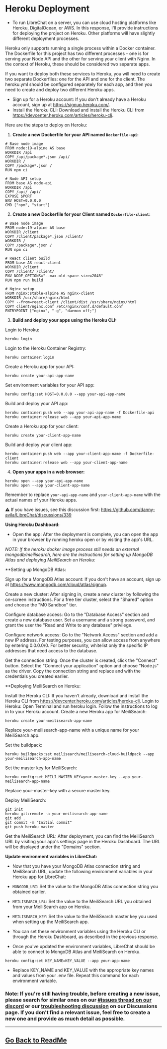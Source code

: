 # Heroku Deployment

- To run LibreChat on a server, you can use cloud hosting platforms like Heroku, DigitalOcean, or AWS. In this response, I'll provide instructions for deploying the project on Heroku. Other platforms will have slightly different deployment processes.

Heroku only supports running a single process within a Docker container. The Dockerfile for this project has two different processes - one is for serving your Node API and the other for serving your client with Nginx. In the context of Heroku, these should be considered two separate apps.

If you want to deploy both these services to Heroku, you will need to create two separate Dockerfiles: one for the API and one for the client. The heroku.yml should be configured separately for each app, and then you need to create and deploy two different Heroku apps.

  - Sign up for a Heroku account: If you don't already have a Heroku account, sign up at https://signup.heroku.com/.
  - Install the Heroku CLI: Download and install the Heroku CLI from https://devcenter.heroku.com/articles/heroku-cli.

Here are the steps to deploy on Heroku:

1. **Create a new Dockerfile for your API named `Dockerfile-api`:**

```
# Base node image
FROM node:19-alpine AS base
WORKDIR /api
COPY /api/package*.json /api/
WORKDIR /
COPY /package*.json /
RUN npm ci

# Node API setup
FROM base AS node-api
WORKDIR /api
COPY /api/ /api/
EXPOSE $PORT
ENV HOST=0.0.0.0
CMD ["npm", "start"]
```

2. **Create a new Dockerfile for your Client named `Dockerfile-client`:**

```
# Base node image
FROM node:19-alpine AS base
WORKDIR /client
COPY /client/package*.json /client/
WORKDIR /
COPY /package*.json /
RUN npm ci

# React client build
FROM base AS react-client
WORKDIR /client
COPY /client/ /client/
ENV NODE_OPTIONS="--max-old-space-size=2048"
RUN npm run build

# Nginx setup
FROM nginx:stable-alpine AS nginx-client
WORKDIR /usr/share/nginx/html
COPY --from=react-client /client/dist /usr/share/nginx/html
COPY client/nginx.conf /etc/nginx/conf.d/default.conf
ENTRYPOINT ["nginx", "-g", "daemon off;"]
```

3. **Build and deploy your apps using the Heroku CLI:**

Login to Heroku:

```
heroku login
```

Login to the Heroku Container Registry:

```
heroku container:login
```

Create a Heroku app for your API:

```
heroku create your-api-app-name
```

Set environment variables for your API app:

```
heroku config:set HOST=0.0.0.0 --app your-api-app-name
```

Build and deploy your API app:

```
heroku container:push web --app your-api-app-name -f Dockerfile-api
heroku container:release web --app your-api-app-name
```

Create a Heroku app for your client:

```
heroku create your-client-app-name
```

Build and deploy your client app:

```
heroku container:push web --app your-client-app-name -f Dockerfile-client
heroku container:release web --app your-client-app-name
```

4. **Open your apps in a web browser:**

```
heroku open --app your-api-app-name
heroku open --app your-client-app-name
```

Remember to replace `your-api-app-name` and `your-client-app-name` with the actual names of your Heroku apps.


 ⚠️ If you have issues, see this discussion first: https://github.com/danny-avila/LibreChat/discussions/339
 

**Using Heroku Dashboard:**
  - Open the app: After the deployment is complete, you can open the app in your browser by running heroku open or by visiting the app's URL.

*NOTE: If the heroku docker image process still needs an external mongodb/meilisearch, here are the instructions for setting up MongoDB Atlas and deploying MeiliSearch on Heroku:*

**Setting up MongoDB Atlas:

Sign up for a MongoDB Atlas account: If you don't have an account, sign up at https://www.mongodb.com/cloud/atlas/signup.

Create a new cluster: After signing in, create a new cluster by following the on-screen instructions. For a free tier cluster, select the "Shared" option and choose the "M0 Sandbox" tier.

Configure database access: Go to the "Database Access" section and create a new database user. Set a username and a strong password, and grant the user the "Read and Write to any database" privilege.

Configure network access: Go to the "Network Access" section and add a new IP address. For testing purposes, you can allow access from anywhere by entering 0.0.0.0/0. For better security, whitelist only the specific IP addresses that need access to the database.

Get the connection string: Once the cluster is created, click the "Connect" button. Select the "Connect your application" option and choose "Node.js" as the driver. Copy the connection string and replace and with the credentials you created earlier.

**Deploying MeiliSearch on Heroku:

Install the Heroku CLI: If you haven't already, download and install the Heroku CLI from https://devcenter.heroku.com/articles/heroku-cli.
Login to Heroku: Open Terminal and run heroku login. Follow the instructions to log in to your Heroku account.
Create a new Heroku app for MeiliSearch:

```
heroku create your-meilisearch-app-name
```
Replace your-meilisearch-app-name with a unique name for your MeiliSearch app.

Set the buildpack:

```
heroku buildpacks:set meilisearch/meilisearch-cloud-buildpack --app your-meilisearch-app-name
```

Set the master key for MeiliSearch:

```
heroku config:set MEILI_MASTER_KEY=your-master-key --app your-meilisearch-app-name
```

Replace your-master-key with a secure master key.

Deploy MeiliSearch:

```
git init
heroku git:remote -a your-meilisearch-app-name
git add .
git commit -m "Initial commit"
git push heroku master
```
Get the MeiliSearch URL: After deployment, you can find the MeiliSearch URL by visiting your app's settings page in the Heroku Dashboard. The URL will be displayed under the "Domains" section.

**Update environment variables in LibreChat:**

  - Now that you have your MongoDB Atlas connection string and MeiliSearch URL, update the following environment variables in your Heroku app for LibreChat:

  - `MONGODB_URI`: Set the value to the MongoDB Atlas connection string you obtained earlier.
  - `MEILISEARCH_URL`: Set the value to the MeiliSearch URL you obtained from your MeiliSearch app on Heroku.
  - `MEILISEARCH_KEY`: Set the value to the MeiliSearch master key you used when setting up the MeiliSearch app.
  - You can set these environment variables using the Heroku CLI or through the Heroku Dashboard, as described in the previous response.

  - Once you've updated the environment variables, LibreChat should be able to connect to MongoDB Atlas and MeiliSearch on Heroku.

```
heroku config:set KEY_NAME=KEY_VALUE --app your-app-name
```

  - Replace KEY_NAME and KEY_VALUE with the appropriate key names and values from your .env file. Repeat this command for each environment variable.
  
### Note: If you're still having trouble, before creating a new issue, please search for similar ones on our [#issues thread on our discord](https://discord.gg/weqZFtD9C4) or our [troubleshooting discussion](https://github.com/danny-avila/LibreChat/discussions/new?category=troubleshooting) on our Discussions page. If you don't find a relevant issue, feel free to create a new one and provide as much detail as possible.

---

## [Go Back to ReadMe](../../README.md)
